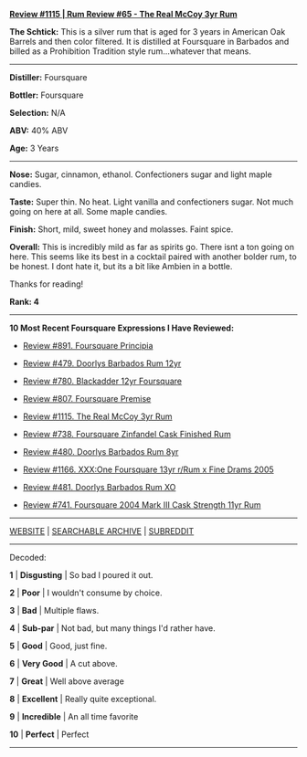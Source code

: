 
[**Review #1115 | Rum Review #65 - The Real McCoy 3yr Rum**]( https://t8ke.review/review-1115-the-real-mccoy-3yr-rum/)

**The Schtick:** This is a silver rum that is aged for 3 years in American Oak Barrels and then color filtered. It is distilled at Foursquare in Barbados and billed as a Prohibition Tradition style rum...whatever that means. 

-----

**Distiller:** Foursquare

**Bottler:** Foursquare

**Selection:** N/A

**ABV:**  40% ABV

**Age:** 3 Years 

-----

**Nose:**   Sugar, cinnamon, ethanol. Confectioners sugar and light maple candies. 

**Taste:** Super thin. No heat. Light vanilla and confectioners sugar. Not much going on here at all. Some maple candies. 

**Finish:** Short, mild, sweet honey and molasses. Faint spice. 

**Overall:** This is incredibly mild as far as spirits go. There isnt a ton going on here. This seems like its best in a cocktail paired with another bolder rum, to be honest. I dont hate it, but its a bit like Ambien in a bottle. 

Thanks for reading!

**Rank: 4**

----- 

**10 Most Recent Foursquare Expressions I Have Reviewed:** 

- [Review #891. Foursquare Principia]( https://t8ke.review/review-891-foursquare-principia/) 

- [Review #479. Doorlys Barbados Rum 12yr]( https://t8ke.review/review-489-doorlys-12yr-barbados-rum/) 

- [Review #780. Blackadder 12yr Foursquare]( https://t8ke.review/review-780-blackadder-12yr-foursquare/) 

- [Review #807. Foursquare Premise]( https://t8ke.review/review-807-foursquare-premise/) 

- [Review #1115. The Real McCoy 3yr Rum]( https://t8ke.review/review-1115-the-real-mccoy-3yr-rum/) 

- [Review #738. Foursquare Zinfandel Cask Finished Rum]( https://t8ke.review/review-738-foursquare-zinfandel-cask-rum/) 

- [Review #480. Doorlys Barbados Rum 8yr]( https://t8ke.review/review-480-doorlys-8yr-rum-foursquare/) 

- [Review #1166. XXX:One Foursquare 13yr r/Rum x Fine Drams 2005]( https://t8ke.review/review-1166-xxxone-foursquare-13yr-r-rum-x-fine-drams-2005/) 

- [Review #481. Doorlys Barbados Rum XO]( https://t8ke.review/review-481-doorlys-xo-rum-foursquare/) 

- [Review #741. Foursquare 2004 Mark III Cask Strength 11yr Rum]( https://t8ke.review/review-741-foursquare-2004-mark-iii/) 

-----

[WEBSITE](https://t8ke.review) | [SEARCHABLE ARCHIVE](https://t8ke.review/review-archive/) | [SUBREDDIT](https://reddit.com/r/t8kereviews)

-----

Decoded:

**1** | **Disgusting** | So bad I poured it out.

**2** | **Poor** | I wouldn't consume by choice.

**3** | **Bad** | Multiple flaws.

**4** | **Sub-par** | Not bad, but many things I'd rather have.

**5** | **Good** | Good, just fine.

**6** | **Very Good** | A cut above.

**7** | **Great** | Well above average

**8** | **Excellent** | Really quite exceptional.

**9** | **Incredible** | An all time favorite

**10** | **Perfect** | Perfect

----

